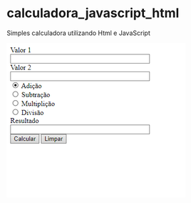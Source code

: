 # calculadora_javascript_html
Simples calculadora utilizando Html e JavaScript

<img src="calculadora_img.png">
